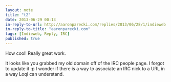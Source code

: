 ```yaml
---
layout: note
title: "t2"
date: 2013-06-29 00:13
in-reply-to-url: http://aaronparecki.com/replies/2013/06/28/1/indieweb
in-reply-to-title: "aaronparecki.com"
tags: [Indieweb, Reply, IRC]
published: true
---
```

How cool!  Really great work.

It looks like you grabbed my old domain off of the IRC people page. I forgot to update it :p  I wonder if there is a way to associate an IRC nick to a URL in a way Loqi can understand.